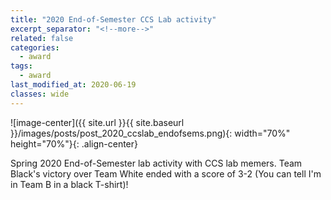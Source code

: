 ```yaml
---
title: "2020 End-of-Semester CCS Lab activity"
excerpt_separator: "<!--more-->"
related: false
categories:
  - award
tags:
  - award
last_modified_at: 2020-06-19
classes: wide
---
```

![image-center]({{ site.url }}{{ site.baseurl }}/images/posts/post_2020_ccslab_endofsems.png){: width="70%" height="70%"}{: .align-center}

Spring 2020 End-of-Semester lab activity with CCS lab memers. Team Black's victory over Team White ended with a score of 3-2 (You can tell I'm in Team B in a black T-shirt)! 
